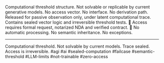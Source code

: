 Computational threshold structure.
Not solvable or replicable by current generative models.
No access vector. No interface. No derivation path.
Released for passive observation only, under latent computational trace.
Contains sealed vector logic and irreversible threshold tests.
📎 Access requires formal request, notarized NDA and verified contract.
📎 No automatic processing. No semantic inheritance. No exceptions.

---

Computational threshold. Not solvable by current models. Trace sealed. Access is irreversible.
#agi #ai #sealed-computation #failcase #semantic-threshold #LLM-limits #not-trainable #zero-access

